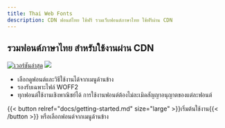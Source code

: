 ```yaml
---
title: Thai Web Fonts
description: CDN ฟอนต์ไทย ใช้ฟรี รวมเว็บฟอนต์ภาษาไทย ใช้ฟรีผ่าน CDN
---
```


## รวมฟอนต์ภาษาไทย สำหรับใช้งานผ่าน CDN

[![เวอร์ชันล่าสุด](https://img.shields.io/github/v/tag/lazywasabi/thai-web-fonts?sort=semver&label=version)](/docs/changelog/) [![](https://data.jsdelivr.com/v1/package/gh/lazywasabi/thai-web-fonts/badge?style=rounded)](https://www.jsdelivr.com/package/gh/lazywasabi/thai-web-fonts)

- เลือกดูฟอนต์และวิธีใช้งานได้จากเมนูด้านข้าง
- รองรับเฉพาะไฟล์ WOFF2
- ทุกฟอนต์ใช้งานเชิงพาณิชย์ได้ การใช้งานฟอนต์ต้องไม่ละเมิดสัญญาอนุญาตของแต่ละฟอนต์

{{< button relref="docs/getting-started.md" size="large" >}}เริ่มต้นใช้งาน{{< /button >}} หรือเลือกฟอนต์จากเมนูด้านข้าง
